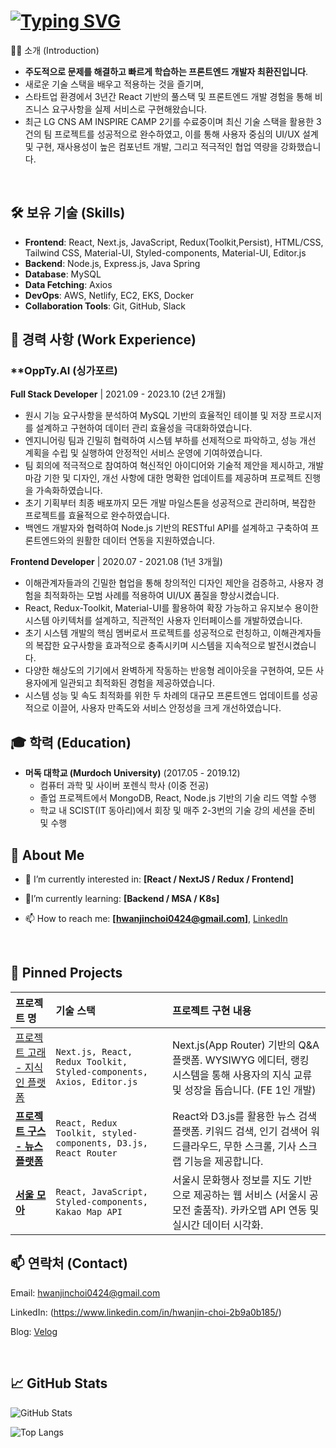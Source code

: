 # [![Typing SVG](https://readme-typing-svg.demolab.com?font=Fira+Code&duration=6000&pause=1000&color=18F789&width=600&lines=Hello+World!+%ED%94%84%EB%A1%A0%ED%8A%B8%EC%97%94%EB%93%9C+%EA%B0%9C%EB%B0%9C%EC%9E%90+%EC%B5%9C%ED%99%98%EC%A7%84+%EC%9E%85%EB%8B%88%EB%8B%A4!+;Hello+World!+This+is+Frontend+Developer+Jin)](https://git.io/typing-svg)
👨‍💻 소개 (Introduction)
- **주도적으로 문제를 해결하고 빠르게 학습하는 프론트엔드 개발자 최환진입니다**.
- 새로운 기술 스택을 배우고 적용하는 것을 즐기며,
- 스타트업 환경에서 3년간 React 기반의 풀스택 및 프론트엔드 개발 경험을 통해 비즈니스 요구사항을 실제 서비스로 구현해왔습니다.
- 최근 LG CNS AM INSPIRE CAMP 2기를 수료중이며 최신 기술 스택을 활용한 3건의 팀 프로젝트를 성공적으로 완수하였고, 이를 통해 사용자 중심의 UI/UX 설계 및 구현, 재사용성이 높은 컴포넌트 개발, 그리고 적극적인 협업 역량을 강화했습니다.



<br>

## **🛠️ 보유 기술 (Skills)**

- **Frontend**: React, Next.js, JavaScript, Redux(Toolkit,Persist), HTML/CSS, Tailwind CSS, Material-UI, Styled-components, Material-UI, Editor.js
- **Backend**: Node.js, Express.js, Java Spring
- **Database**: MySQL
- **Data Fetching**: Axios
- **DevOps**: AWS, Netlify, EC2, EKS, Docker
- **Collaboration Tools**: Git, GitHub, Slack


## **💼 경력 사항 (Work Experience)**

### **OppTy.AI (싱가포르)

**Full Stack Developer** | 2021.09 - 2023.10 (2년 2개월)
- 원시 기능 요구사항을 분석하여 MySQL 기반의 효율적인 테이블 및 저장 프로시저를 설계하고 구현하여 데이터 관리 효율성을 극대화하였습니다.
- 엔지니어링 팀과 긴밀히 협력하여 시스템 부하를 선제적으로 파악하고, 성능 개선 계획을 수립 및 실행하여 안정적인 서비스 운영에 기여하였습니다.
- 팀 회의에 적극적으로 참여하여 혁신적인 아이디어와 기술적 제안을 제시하고, 개발 마감 기한 및 디자인, 개선 사항에 대한 명확한 업데이트를 제공하며 프로젝트 진행을 가속화하였습니다.
- 초기 기획부터 최종 배포까지 모든 개발 마일스톤을 성공적으로 관리하며, 복잡한 프로젝트를 효율적으로 완수하였습니다.
- 백엔드 개발자와 협력하여 Node.js 기반의 RESTful API를 설계하고 구축하여 프론트엔드와의 원활한 데이터 연동을 지원하였습니다.

**Frontend Developer** | 2020.07 - 2021.08 (1년 3개월)

- 이해관계자들과의 긴밀한 협업을 통해 창의적인 디자인 제안을 검증하고, 사용자 경험을 최적화하는 모범 사례를 적용하여 UI/UX 품질을 향상시켰습니다.
- React, Redux-Toolkit, Material-UI를 활용하여 확장 가능하고 유지보수 용이한 시스템 아키텍처를 설계하고, 직관적인 사용자 인터페이스를 개발하였습니다.
- 초기 시스템 개발의 핵심 멤버로서 프로젝트를 성공적으로 런칭하고, 이해관계자들의 복잡한 요구사항을 효과적으로 충족시키며 시스템을 지속적으로 발전시켰습니다.
- 다양한 해상도의 기기에서 완벽하게 작동하는 반응형 레이아웃을 구현하여, 모든 사용자에게 일관되고 최적화된 경험을 제공하였습니다.
- 시스템 성능 및 속도 최적화를 위한 두 차례의 대규모 프론트엔드 업데이트를 성공적으로 이끌어, 사용자 만족도와 서비스 안정성을 크게 개선하였습니다.

## **🎓 학력 (Education)**
- **머독 대학교 (Murdoch University)** (2017.05 - 2019.12)
    - 컴퓨터 과학 및 사이버 포렌식 학사 (이중 전공)
    - 졸업 프로젝트에서 MongoDB, React, Node.js 기반의 기술 리드 역할 수행
    - 학교 내 SCIST(IT 동아리)에서 회장 및 매주 2-3번의 기술 강의 세션을 준비 및 수행

## 🚀 About Me

- 🔭 I’m currently interested in: **[React / NextJS / Redux / Frontend]**
  
- 🌱I’m currently learning: **[Backend / MSA / K8s]**

- 📫 How to reach me: **[hwanjinchoi0424@gmail.com]**, [LinkedIn](https://www.linkedin.com/in/hwanjin-choi-2b9a0b185/)

<br>

## 📌 Pinned Projects



| 프로젝트 명               | 기술 스택                        |  프로젝트 구현 내용                |
| :--------------------- | :-------------------------------- | :-------------------------- |
| [프로젝트 고래 - 지식인 플랫폼](https://github.com/Hwanjin-Choi/gorae-next-app)               | `Next.js, React, Redux Toolkit, Styled-components, Axios, Editor.js`                           | Next.js(App Router) 기반의 Q&A 플랫폼. WYSIWYG 에디터, 랭킹 시스템을 통해 사용자의 지식 교류 및 성장을 돕습니다. (FE 1인 개발) |
| **[프로젝트 구스 - 뉴스 플랫폼](https://github.com/Hwanjin-Choi/project-goose-frontend)**   | `React, Redux Toolkit, styled-components, D3.js, React Router`          | React와 D3.js를 활용한 뉴스 검색 플랫폼. 키워드 검색, 인기 검색어 워드클라우드, 무한 스크롤, 기사 스크랩 기능을 제공합니다.            |
| **[서울 모아](https://github.com/Hwanjin-Choi/project-seoul-moa-frontend)**            | `React, JavaScript, Styled-components, Kakao Map API`               | 서울시 문화행사 정보를 지도 기반으로 제공하는 웹 서비스 (서울시 공모전 출품작). 카카오맵 API 연동 및 실시간 데이터 시각화.         |



## 📫 연락처 (Contact)
Email: hwanjinchoi0424@gmail.com

LinkedIn: (https://www.linkedin.com/in/hwanjin-choi-2b9a0b185/)

Blog: [Velog](https://velog.io/@ajtwoddl0424/posts)

<br>

## 📈 GitHub Stats

![GitHub Stats](https://github-readme-stats.vercel.app/api?username=Hwanjin-Choi&show_icons=true&theme=tokyonight)


![Top Langs](https://github-readme-stats.vercel.app/api/top-langs/?username=Hwanjin-Choi&layout=compact&theme=tokyonight)


